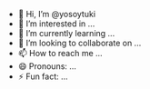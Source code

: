 - 👋 Hi, I’m @yosoytuki
- 👀 I’m interested in ...
- 🌱 I’m currently learning ...
- 💞️ I’m looking to collaborate on ...
- 📫 How to reach me ...
- 😄 Pronouns: ...
- ⚡ Fun fact: ...

<!---
yosoytuki/yosoytuki is a ✨ special ✨ repository because its `README.md` (this file) appears on your GitHub profile.
You can click the Preview link to take a look at your changes.
--->
